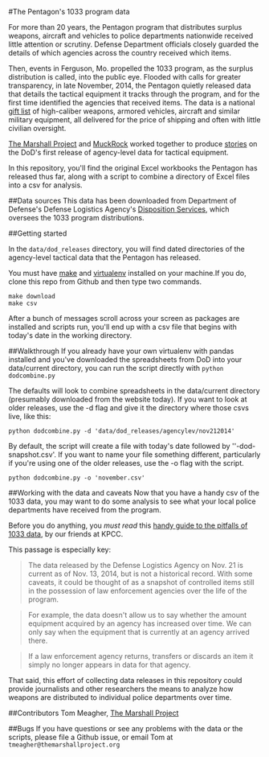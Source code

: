 #The Pentagon's 1033 program data

For more than 20 years, the Pentagon program that distributes surplus weapons, aircraft and vehicles to police departments nationwide received little attention or scrutiny. Defense Department officials closely guarded the details of which agencies across the country received which items.

Then, events in Ferguson, Mo. propelled the 1033 program, as the surplus distribution is called, into the public eye. Flooded with calls for greater transparency, in late November, 2014, the Pentagon quietly released data that details the tactical equipment it tracks through the program, and for the first time identified the agencies that received items. The data is a national [gift list](https://www.themarshallproject.org/2014/12/05/a-department-of-defense-gift-guide-2014) of high-caliber weapons, armored vehicles, aircraft and similar military equipment, all delivered for the price of shipping and often with little civilian oversight.

[The Marshall Project](https://www.themarshallproject.org/) and [MuckRock](http://www.muckrock.org/) worked together to produce [ stories](https://www.themarshallproject.org/2014/12/03/the-pentagon-finally-details-its-weapons-for-cops-giveaway) on the DoD's first release of agency-level data for tactical equipment.

In this repository, you'll find the original Excel workbooks the Pentagon has released thus far, along with a script to combine a directory of Excel files into a csv for analysis.

##Data sources
This data has been downloaded from Department of Defense's Defense Logistics Agency's [Disposition Services](http://www.dispositionservices.dla.mil/EFOIA-Privacy/Pages/ereadingroom.aspx), which oversees the 1033 program distributions.

##Getting started

In the ```data/dod_releases``` directory, you will find dated directories of the agency-level tactical data that the Pentagon has released.

You must have [make](https://www.gnu.org/software/make/) and [virtualenv](https://virtualenv.pypa.io/en/latest/) installed on your machine.If you do, clone this repo from Github and then type two commands.

```
make download
make csv
```

After a bunch of messages scroll across your screen as packages are installed and scripts run, you'll end up with a csv file that begins with today's date in the working directory.

##Walkthrough
If you already have your own virtualenv with pandas installed and you've downloaded the spreadsheets from DoD into your data/current directory, you can run the script directly with ```python dodcombine.py```

The defaults will look to combine spreadsheets in the data/current directory (presumably downloaded from the website today). If you want to look at older releases, use the -d flag and give it the directory where those csvs live, like this:

```python dodcombine.py -d 'data/dod_releases/agencylev/nov212014'```

By default, the script will create a file with today's date followed by ''-dod-snapshot.csv'. If you want to name your file something different, particularly if you're using one of the older releases, use the -o flag with the script.

```python dodcombine.py -o 'november.csv'```

##Working with the data and caveats
Now that you have a handy csv of the 1033 data, you may want to do some analysis to see what your local police departments have received from the program.

Before you do anything, you *must read* this [handy guide to the pitfalls of 1033 data](https://github.com/SCPR/kpcc-data-team/blob/master/guides/primer-on-defense-logistics-agencys-1033-program-data.md), by our friends at KPCC.

This passage is especially key:
>The data released by the Defense Logistics Agency on Nov. 21 is current as of Nov. 13, 2014, but is not a historical record. With some caveats, it could be thought of as a snapshot of controlled items still in the possession of law enforcement agencies over the life of the program.

>For example, the data doesn't allow us to say whether the amount equipment acquired by an agency has increased over time. We can only say when the equipment that is currently at an agency arrived there.

>If a law enforcement agency returns, transfers or discards an item it simply no longer appears in data for that agency.

That said, this effort of collecting data releases in this repository could provide journalists and other researchers the means to analyze how weapons are distributed to individual police departments over time.


##Contributors
Tom Meagher, [The Marshall Project](https://www.themarshallproject.org/)

##Bugs
If you have questions or see any problems with the data or the scripts, please file a Github issue, or email Tom at ```tmeagher@themarshallproject.org```
